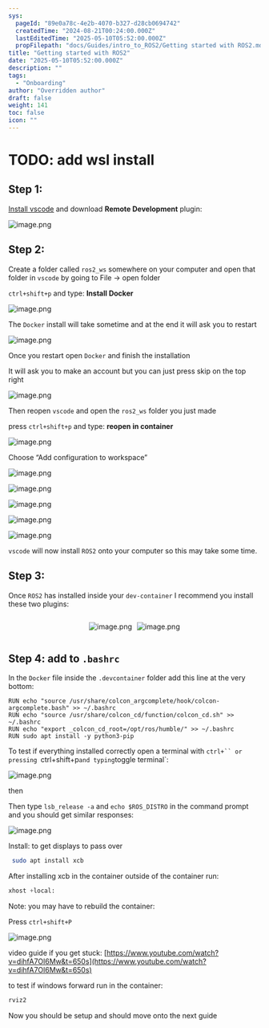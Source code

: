 ```yaml
---
sys:
  pageId: "89e0a78c-4e2b-4070-b327-d28cb0694742"
  createdTime: "2024-08-21T00:24:00.000Z"
  lastEditedTime: "2025-05-10T05:52:00.000Z"
  propFilepath: "docs/Guides/intro_to_ROS2/Getting started with ROS2.md"
title: "Getting started with ROS2"
date: "2025-05-10T05:52:00.000Z"
description: ""
tags:
  - "Onboarding"
author: "Overridden author"
draft: false
weight: 141
toc: false
icon: ""
---
```


# TODO: add wsl install

## Step 1:

[Install vscode](https://code.visualstudio.com/download) and download **Remote Development** plugin:

![image.png](https://prod-files-secure.s3.us-west-2.amazonaws.com/d518164a-d88e-44d1-a4ee-3adb3bd8bce0/efb52993-1881-4a40-b95e-6f020334f022/image.png?X-Amz-Algorithm=AWS4-HMAC-SHA256&X-Amz-Content-Sha256=UNSIGNED-PAYLOAD&X-Amz-Credential=ASIAZI2LB4665LQXQNV7%2F20250628%2Fus-west-2%2Fs3%2Faws4_request&X-Amz-Date=20250628T050906Z&X-Amz-Expires=3600&X-Amz-Security-Token=IQoJb3JpZ2luX2VjEIz%2F%2F%2F%2F%2F%2F%2F%2F%2F%2FwEaCXVzLXdlc3QtMiJGMEQCIG44ohH754S08G7LaSTewSyxv7haw5aLSEnoR4pt2pnXAiAg6RRYUQjInMKjL%2BWdM25xAvZcq0NKTy7uTmz9c36tGyqIBAiF%2F%2F%2F%2F%2F%2F%2F%2F%2F%2F8BEAAaDDYzNzQyMzE4MzgwNSIMe3YRHU%2FksmnwGDtZKtwD324aYIhn9kzTKhM2qnKLdIEXwLg2MD3BeWVa7Ch6km19yUfn0vIFZ84OvRYxnwAXcEPBodHYc4Lbnx%2B5ojcY5Kewh7mTyMGa8bmpukIFjsMOiCh99N1E2HB0kU%2BlVAFVJOyaECBVLSWQRu%2B1pZKgXDjmoN%2B5io1%2FfdlVS3SyOwSIaQFkfVdEQFZFcJ5xwQfpIkvsbnNk%2FgBESzMP0%2BmPR1mBNKXghYTvqgp2mATJvJrFMZJg%2BaWAaeK9ToPdvAJAZepXdGKcj4YTQ3SBiH0P1P5KD%2BCKmGBdBom8nM23W%2FtzS%2F6KHs%2FHri1m8xhJzacufQ8gC%2BZctVpLLn5kPf6VtA09yNgroeclJOJSicbLxSXFi%2FHMhJKN8YdUKzFXRhuKlnP269bB3zC4wxNjpqVl2mK%2B3TCaBw2TiWw50BqwxdWyvkimz2wHbMe7k%2BHKMARrmsjXjBvry4RgCuUPsw8wa1STQzTgrUr2v2iqksTeb93s6zS1ruDNaK2Ithxe28RANtyS6azVDbqG35CIugTSH3zzrazkZXkS%2BkLRPqs6ASyqZP%2BHcyvTA2rU5%2Bw%2FOXAux8bblnzTmsY10X%2B2Ar5zSR7ACVvMDJF24zKk6ZuLZnuCozroJ40jQZ0n5vYwutH9wgY6pgFBLoYY8aIRhVf6qAFB94JDroW%2BcR8Ptm7dMhAJSyqZSlnfjM%2B9V1zYTjcjC713EZmL8%2BvgNvtIdLlgQJeDABTqj5YojmZOoOyZP1s0RUg3I%2F%2FJRqTzgV9bJrBnQwymgRVIn4ly%2FsXm6yzNQCwSX4hmzLERbmyrOXHPWvz6W60okty61uxuIRfPTyRHeD%2B5SZI0sjhGG2C8e0JfqS19FLFgRi11VHOr&X-Amz-Signature=31f7110457d064995c6f20fbc6557b44c6426db2be92a2f54b6849ff2c7d1580&X-Amz-SignedHeaders=host&x-amz-checksum-mode=ENABLED&x-id=GetObject)

## Step 2:

Create a folder called `ros2_ws` somewhere on your computer and open that folder in `vscode` by going to File → open folder 

`ctrl+shift+p` and type: **Install Docker**

![image.png](https://prod-files-secure.s3.us-west-2.amazonaws.com/d518164a-d88e-44d1-a4ee-3adb3bd8bce0/2269dc0e-1cd5-47ff-bceb-c04ad9b2eab0/image.png?X-Amz-Algorithm=AWS4-HMAC-SHA256&X-Amz-Content-Sha256=UNSIGNED-PAYLOAD&X-Amz-Credential=ASIAZI2LB4665LQXQNV7%2F20250628%2Fus-west-2%2Fs3%2Faws4_request&X-Amz-Date=20250628T050906Z&X-Amz-Expires=3600&X-Amz-Security-Token=IQoJb3JpZ2luX2VjEIz%2F%2F%2F%2F%2F%2F%2F%2F%2F%2FwEaCXVzLXdlc3QtMiJGMEQCIG44ohH754S08G7LaSTewSyxv7haw5aLSEnoR4pt2pnXAiAg6RRYUQjInMKjL%2BWdM25xAvZcq0NKTy7uTmz9c36tGyqIBAiF%2F%2F%2F%2F%2F%2F%2F%2F%2F%2F8BEAAaDDYzNzQyMzE4MzgwNSIMe3YRHU%2FksmnwGDtZKtwD324aYIhn9kzTKhM2qnKLdIEXwLg2MD3BeWVa7Ch6km19yUfn0vIFZ84OvRYxnwAXcEPBodHYc4Lbnx%2B5ojcY5Kewh7mTyMGa8bmpukIFjsMOiCh99N1E2HB0kU%2BlVAFVJOyaECBVLSWQRu%2B1pZKgXDjmoN%2B5io1%2FfdlVS3SyOwSIaQFkfVdEQFZFcJ5xwQfpIkvsbnNk%2FgBESzMP0%2BmPR1mBNKXghYTvqgp2mATJvJrFMZJg%2BaWAaeK9ToPdvAJAZepXdGKcj4YTQ3SBiH0P1P5KD%2BCKmGBdBom8nM23W%2FtzS%2F6KHs%2FHri1m8xhJzacufQ8gC%2BZctVpLLn5kPf6VtA09yNgroeclJOJSicbLxSXFi%2FHMhJKN8YdUKzFXRhuKlnP269bB3zC4wxNjpqVl2mK%2B3TCaBw2TiWw50BqwxdWyvkimz2wHbMe7k%2BHKMARrmsjXjBvry4RgCuUPsw8wa1STQzTgrUr2v2iqksTeb93s6zS1ruDNaK2Ithxe28RANtyS6azVDbqG35CIugTSH3zzrazkZXkS%2BkLRPqs6ASyqZP%2BHcyvTA2rU5%2Bw%2FOXAux8bblnzTmsY10X%2B2Ar5zSR7ACVvMDJF24zKk6ZuLZnuCozroJ40jQZ0n5vYwutH9wgY6pgFBLoYY8aIRhVf6qAFB94JDroW%2BcR8Ptm7dMhAJSyqZSlnfjM%2B9V1zYTjcjC713EZmL8%2BvgNvtIdLlgQJeDABTqj5YojmZOoOyZP1s0RUg3I%2F%2FJRqTzgV9bJrBnQwymgRVIn4ly%2FsXm6yzNQCwSX4hmzLERbmyrOXHPWvz6W60okty61uxuIRfPTyRHeD%2B5SZI0sjhGG2C8e0JfqS19FLFgRi11VHOr&X-Amz-Signature=7e1877a903fceed16feb8b7f3d5984dd143d05755bccce67754f3de0e6f836f8&X-Amz-SignedHeaders=host&x-amz-checksum-mode=ENABLED&x-id=GetObject)

The `Docker` install will take sometime and at the end it will ask you to restart

![image.png](https://prod-files-secure.s3.us-west-2.amazonaws.com/d518164a-d88e-44d1-a4ee-3adb3bd8bce0/ed233f78-be33-4b1f-b89c-9c346c0e961e/image.png?X-Amz-Algorithm=AWS4-HMAC-SHA256&X-Amz-Content-Sha256=UNSIGNED-PAYLOAD&X-Amz-Credential=ASIAZI2LB4665LQXQNV7%2F20250628%2Fus-west-2%2Fs3%2Faws4_request&X-Amz-Date=20250628T050906Z&X-Amz-Expires=3600&X-Amz-Security-Token=IQoJb3JpZ2luX2VjEIz%2F%2F%2F%2F%2F%2F%2F%2F%2F%2FwEaCXVzLXdlc3QtMiJGMEQCIG44ohH754S08G7LaSTewSyxv7haw5aLSEnoR4pt2pnXAiAg6RRYUQjInMKjL%2BWdM25xAvZcq0NKTy7uTmz9c36tGyqIBAiF%2F%2F%2F%2F%2F%2F%2F%2F%2F%2F8BEAAaDDYzNzQyMzE4MzgwNSIMe3YRHU%2FksmnwGDtZKtwD324aYIhn9kzTKhM2qnKLdIEXwLg2MD3BeWVa7Ch6km19yUfn0vIFZ84OvRYxnwAXcEPBodHYc4Lbnx%2B5ojcY5Kewh7mTyMGa8bmpukIFjsMOiCh99N1E2HB0kU%2BlVAFVJOyaECBVLSWQRu%2B1pZKgXDjmoN%2B5io1%2FfdlVS3SyOwSIaQFkfVdEQFZFcJ5xwQfpIkvsbnNk%2FgBESzMP0%2BmPR1mBNKXghYTvqgp2mATJvJrFMZJg%2BaWAaeK9ToPdvAJAZepXdGKcj4YTQ3SBiH0P1P5KD%2BCKmGBdBom8nM23W%2FtzS%2F6KHs%2FHri1m8xhJzacufQ8gC%2BZctVpLLn5kPf6VtA09yNgroeclJOJSicbLxSXFi%2FHMhJKN8YdUKzFXRhuKlnP269bB3zC4wxNjpqVl2mK%2B3TCaBw2TiWw50BqwxdWyvkimz2wHbMe7k%2BHKMARrmsjXjBvry4RgCuUPsw8wa1STQzTgrUr2v2iqksTeb93s6zS1ruDNaK2Ithxe28RANtyS6azVDbqG35CIugTSH3zzrazkZXkS%2BkLRPqs6ASyqZP%2BHcyvTA2rU5%2Bw%2FOXAux8bblnzTmsY10X%2B2Ar5zSR7ACVvMDJF24zKk6ZuLZnuCozroJ40jQZ0n5vYwutH9wgY6pgFBLoYY8aIRhVf6qAFB94JDroW%2BcR8Ptm7dMhAJSyqZSlnfjM%2B9V1zYTjcjC713EZmL8%2BvgNvtIdLlgQJeDABTqj5YojmZOoOyZP1s0RUg3I%2F%2FJRqTzgV9bJrBnQwymgRVIn4ly%2FsXm6yzNQCwSX4hmzLERbmyrOXHPWvz6W60okty61uxuIRfPTyRHeD%2B5SZI0sjhGG2C8e0JfqS19FLFgRi11VHOr&X-Amz-Signature=fc203273eb18fd6a546dfbf98c6f104751253280944566094bac51ae3541f7c5&X-Amz-SignedHeaders=host&x-amz-checksum-mode=ENABLED&x-id=GetObject)

Once you restart open `Docker` and finish the installation

It will ask you to make an account but you can just press skip on the top right

![image.png](https://prod-files-secure.s3.us-west-2.amazonaws.com/d518164a-d88e-44d1-a4ee-3adb3bd8bce0/21010ad9-1659-4fd9-9f59-9932a09b2a3d/image.png?X-Amz-Algorithm=AWS4-HMAC-SHA256&X-Amz-Content-Sha256=UNSIGNED-PAYLOAD&X-Amz-Credential=ASIAZI2LB4665LQXQNV7%2F20250628%2Fus-west-2%2Fs3%2Faws4_request&X-Amz-Date=20250628T050906Z&X-Amz-Expires=3600&X-Amz-Security-Token=IQoJb3JpZ2luX2VjEIz%2F%2F%2F%2F%2F%2F%2F%2F%2F%2FwEaCXVzLXdlc3QtMiJGMEQCIG44ohH754S08G7LaSTewSyxv7haw5aLSEnoR4pt2pnXAiAg6RRYUQjInMKjL%2BWdM25xAvZcq0NKTy7uTmz9c36tGyqIBAiF%2F%2F%2F%2F%2F%2F%2F%2F%2F%2F8BEAAaDDYzNzQyMzE4MzgwNSIMe3YRHU%2FksmnwGDtZKtwD324aYIhn9kzTKhM2qnKLdIEXwLg2MD3BeWVa7Ch6km19yUfn0vIFZ84OvRYxnwAXcEPBodHYc4Lbnx%2B5ojcY5Kewh7mTyMGa8bmpukIFjsMOiCh99N1E2HB0kU%2BlVAFVJOyaECBVLSWQRu%2B1pZKgXDjmoN%2B5io1%2FfdlVS3SyOwSIaQFkfVdEQFZFcJ5xwQfpIkvsbnNk%2FgBESzMP0%2BmPR1mBNKXghYTvqgp2mATJvJrFMZJg%2BaWAaeK9ToPdvAJAZepXdGKcj4YTQ3SBiH0P1P5KD%2BCKmGBdBom8nM23W%2FtzS%2F6KHs%2FHri1m8xhJzacufQ8gC%2BZctVpLLn5kPf6VtA09yNgroeclJOJSicbLxSXFi%2FHMhJKN8YdUKzFXRhuKlnP269bB3zC4wxNjpqVl2mK%2B3TCaBw2TiWw50BqwxdWyvkimz2wHbMe7k%2BHKMARrmsjXjBvry4RgCuUPsw8wa1STQzTgrUr2v2iqksTeb93s6zS1ruDNaK2Ithxe28RANtyS6azVDbqG35CIugTSH3zzrazkZXkS%2BkLRPqs6ASyqZP%2BHcyvTA2rU5%2Bw%2FOXAux8bblnzTmsY10X%2B2Ar5zSR7ACVvMDJF24zKk6ZuLZnuCozroJ40jQZ0n5vYwutH9wgY6pgFBLoYY8aIRhVf6qAFB94JDroW%2BcR8Ptm7dMhAJSyqZSlnfjM%2B9V1zYTjcjC713EZmL8%2BvgNvtIdLlgQJeDABTqj5YojmZOoOyZP1s0RUg3I%2F%2FJRqTzgV9bJrBnQwymgRVIn4ly%2FsXm6yzNQCwSX4hmzLERbmyrOXHPWvz6W60okty61uxuIRfPTyRHeD%2B5SZI0sjhGG2C8e0JfqS19FLFgRi11VHOr&X-Amz-Signature=e5b84f65dcc35db15f139cc6433fc2116c9af50c2bfd2f576f31f1b9aee0929b&X-Amz-SignedHeaders=host&x-amz-checksum-mode=ENABLED&x-id=GetObject)

Then reopen `vscode` and open the `ros2_ws` folder you just made

press `ctrl+shift+p` and type: **reopen in container**

![image.png](https://prod-files-secure.s3.us-west-2.amazonaws.com/d518164a-d88e-44d1-a4ee-3adb3bd8bce0/4e93b8c2-41ad-488c-8095-c74205196118/image.png?X-Amz-Algorithm=AWS4-HMAC-SHA256&X-Amz-Content-Sha256=UNSIGNED-PAYLOAD&X-Amz-Credential=ASIAZI2LB4665LQXQNV7%2F20250628%2Fus-west-2%2Fs3%2Faws4_request&X-Amz-Date=20250628T050906Z&X-Amz-Expires=3600&X-Amz-Security-Token=IQoJb3JpZ2luX2VjEIz%2F%2F%2F%2F%2F%2F%2F%2F%2F%2FwEaCXVzLXdlc3QtMiJGMEQCIG44ohH754S08G7LaSTewSyxv7haw5aLSEnoR4pt2pnXAiAg6RRYUQjInMKjL%2BWdM25xAvZcq0NKTy7uTmz9c36tGyqIBAiF%2F%2F%2F%2F%2F%2F%2F%2F%2F%2F8BEAAaDDYzNzQyMzE4MzgwNSIMe3YRHU%2FksmnwGDtZKtwD324aYIhn9kzTKhM2qnKLdIEXwLg2MD3BeWVa7Ch6km19yUfn0vIFZ84OvRYxnwAXcEPBodHYc4Lbnx%2B5ojcY5Kewh7mTyMGa8bmpukIFjsMOiCh99N1E2HB0kU%2BlVAFVJOyaECBVLSWQRu%2B1pZKgXDjmoN%2B5io1%2FfdlVS3SyOwSIaQFkfVdEQFZFcJ5xwQfpIkvsbnNk%2FgBESzMP0%2BmPR1mBNKXghYTvqgp2mATJvJrFMZJg%2BaWAaeK9ToPdvAJAZepXdGKcj4YTQ3SBiH0P1P5KD%2BCKmGBdBom8nM23W%2FtzS%2F6KHs%2FHri1m8xhJzacufQ8gC%2BZctVpLLn5kPf6VtA09yNgroeclJOJSicbLxSXFi%2FHMhJKN8YdUKzFXRhuKlnP269bB3zC4wxNjpqVl2mK%2B3TCaBw2TiWw50BqwxdWyvkimz2wHbMe7k%2BHKMARrmsjXjBvry4RgCuUPsw8wa1STQzTgrUr2v2iqksTeb93s6zS1ruDNaK2Ithxe28RANtyS6azVDbqG35CIugTSH3zzrazkZXkS%2BkLRPqs6ASyqZP%2BHcyvTA2rU5%2Bw%2FOXAux8bblnzTmsY10X%2B2Ar5zSR7ACVvMDJF24zKk6ZuLZnuCozroJ40jQZ0n5vYwutH9wgY6pgFBLoYY8aIRhVf6qAFB94JDroW%2BcR8Ptm7dMhAJSyqZSlnfjM%2B9V1zYTjcjC713EZmL8%2BvgNvtIdLlgQJeDABTqj5YojmZOoOyZP1s0RUg3I%2F%2FJRqTzgV9bJrBnQwymgRVIn4ly%2FsXm6yzNQCwSX4hmzLERbmyrOXHPWvz6W60okty61uxuIRfPTyRHeD%2B5SZI0sjhGG2C8e0JfqS19FLFgRi11VHOr&X-Amz-Signature=a60fbc7dd0aaac8bffda99164fb94ecc7293df50c81854b8bb649c577595b588&X-Amz-SignedHeaders=host&x-amz-checksum-mode=ENABLED&x-id=GetObject)

Choose “Add configuration to workspace”

![image.png](https://prod-files-secure.s3.us-west-2.amazonaws.com/d518164a-d88e-44d1-a4ee-3adb3bd8bce0/9560b282-5060-4989-ba37-97e7b2c22476/image.png?X-Amz-Algorithm=AWS4-HMAC-SHA256&X-Amz-Content-Sha256=UNSIGNED-PAYLOAD&X-Amz-Credential=ASIAZI2LB4665LQXQNV7%2F20250628%2Fus-west-2%2Fs3%2Faws4_request&X-Amz-Date=20250628T050906Z&X-Amz-Expires=3600&X-Amz-Security-Token=IQoJb3JpZ2luX2VjEIz%2F%2F%2F%2F%2F%2F%2F%2F%2F%2FwEaCXVzLXdlc3QtMiJGMEQCIG44ohH754S08G7LaSTewSyxv7haw5aLSEnoR4pt2pnXAiAg6RRYUQjInMKjL%2BWdM25xAvZcq0NKTy7uTmz9c36tGyqIBAiF%2F%2F%2F%2F%2F%2F%2F%2F%2F%2F8BEAAaDDYzNzQyMzE4MzgwNSIMe3YRHU%2FksmnwGDtZKtwD324aYIhn9kzTKhM2qnKLdIEXwLg2MD3BeWVa7Ch6km19yUfn0vIFZ84OvRYxnwAXcEPBodHYc4Lbnx%2B5ojcY5Kewh7mTyMGa8bmpukIFjsMOiCh99N1E2HB0kU%2BlVAFVJOyaECBVLSWQRu%2B1pZKgXDjmoN%2B5io1%2FfdlVS3SyOwSIaQFkfVdEQFZFcJ5xwQfpIkvsbnNk%2FgBESzMP0%2BmPR1mBNKXghYTvqgp2mATJvJrFMZJg%2BaWAaeK9ToPdvAJAZepXdGKcj4YTQ3SBiH0P1P5KD%2BCKmGBdBom8nM23W%2FtzS%2F6KHs%2FHri1m8xhJzacufQ8gC%2BZctVpLLn5kPf6VtA09yNgroeclJOJSicbLxSXFi%2FHMhJKN8YdUKzFXRhuKlnP269bB3zC4wxNjpqVl2mK%2B3TCaBw2TiWw50BqwxdWyvkimz2wHbMe7k%2BHKMARrmsjXjBvry4RgCuUPsw8wa1STQzTgrUr2v2iqksTeb93s6zS1ruDNaK2Ithxe28RANtyS6azVDbqG35CIugTSH3zzrazkZXkS%2BkLRPqs6ASyqZP%2BHcyvTA2rU5%2Bw%2FOXAux8bblnzTmsY10X%2B2Ar5zSR7ACVvMDJF24zKk6ZuLZnuCozroJ40jQZ0n5vYwutH9wgY6pgFBLoYY8aIRhVf6qAFB94JDroW%2BcR8Ptm7dMhAJSyqZSlnfjM%2B9V1zYTjcjC713EZmL8%2BvgNvtIdLlgQJeDABTqj5YojmZOoOyZP1s0RUg3I%2F%2FJRqTzgV9bJrBnQwymgRVIn4ly%2FsXm6yzNQCwSX4hmzLERbmyrOXHPWvz6W60okty61uxuIRfPTyRHeD%2B5SZI0sjhGG2C8e0JfqS19FLFgRi11VHOr&X-Amz-Signature=c7f33e3a5c15b5de0f71fe670372a094dfb667a019d683e58ecd9da9c99e5597&X-Amz-SignedHeaders=host&x-amz-checksum-mode=ENABLED&x-id=GetObject)

![image.png](https://prod-files-secure.s3.us-west-2.amazonaws.com/d518164a-d88e-44d1-a4ee-3adb3bd8bce0/2ee63f81-886b-48e8-a553-dc6e5eac99e4/image.png?X-Amz-Algorithm=AWS4-HMAC-SHA256&X-Amz-Content-Sha256=UNSIGNED-PAYLOAD&X-Amz-Credential=ASIAZI2LB4665LQXQNV7%2F20250628%2Fus-west-2%2Fs3%2Faws4_request&X-Amz-Date=20250628T050906Z&X-Amz-Expires=3600&X-Amz-Security-Token=IQoJb3JpZ2luX2VjEIz%2F%2F%2F%2F%2F%2F%2F%2F%2F%2FwEaCXVzLXdlc3QtMiJGMEQCIG44ohH754S08G7LaSTewSyxv7haw5aLSEnoR4pt2pnXAiAg6RRYUQjInMKjL%2BWdM25xAvZcq0NKTy7uTmz9c36tGyqIBAiF%2F%2F%2F%2F%2F%2F%2F%2F%2F%2F8BEAAaDDYzNzQyMzE4MzgwNSIMe3YRHU%2FksmnwGDtZKtwD324aYIhn9kzTKhM2qnKLdIEXwLg2MD3BeWVa7Ch6km19yUfn0vIFZ84OvRYxnwAXcEPBodHYc4Lbnx%2B5ojcY5Kewh7mTyMGa8bmpukIFjsMOiCh99N1E2HB0kU%2BlVAFVJOyaECBVLSWQRu%2B1pZKgXDjmoN%2B5io1%2FfdlVS3SyOwSIaQFkfVdEQFZFcJ5xwQfpIkvsbnNk%2FgBESzMP0%2BmPR1mBNKXghYTvqgp2mATJvJrFMZJg%2BaWAaeK9ToPdvAJAZepXdGKcj4YTQ3SBiH0P1P5KD%2BCKmGBdBom8nM23W%2FtzS%2F6KHs%2FHri1m8xhJzacufQ8gC%2BZctVpLLn5kPf6VtA09yNgroeclJOJSicbLxSXFi%2FHMhJKN8YdUKzFXRhuKlnP269bB3zC4wxNjpqVl2mK%2B3TCaBw2TiWw50BqwxdWyvkimz2wHbMe7k%2BHKMARrmsjXjBvry4RgCuUPsw8wa1STQzTgrUr2v2iqksTeb93s6zS1ruDNaK2Ithxe28RANtyS6azVDbqG35CIugTSH3zzrazkZXkS%2BkLRPqs6ASyqZP%2BHcyvTA2rU5%2Bw%2FOXAux8bblnzTmsY10X%2B2Ar5zSR7ACVvMDJF24zKk6ZuLZnuCozroJ40jQZ0n5vYwutH9wgY6pgFBLoYY8aIRhVf6qAFB94JDroW%2BcR8Ptm7dMhAJSyqZSlnfjM%2B9V1zYTjcjC713EZmL8%2BvgNvtIdLlgQJeDABTqj5YojmZOoOyZP1s0RUg3I%2F%2FJRqTzgV9bJrBnQwymgRVIn4ly%2FsXm6yzNQCwSX4hmzLERbmyrOXHPWvz6W60okty61uxuIRfPTyRHeD%2B5SZI0sjhGG2C8e0JfqS19FLFgRi11VHOr&X-Amz-Signature=e65c40edd803717c07f137cf45183a97e399317d24f25db3c32598a6aa260b06&X-Amz-SignedHeaders=host&x-amz-checksum-mode=ENABLED&x-id=GetObject)

![image.png](https://prod-files-secure.s3.us-west-2.amazonaws.com/d518164a-d88e-44d1-a4ee-3adb3bd8bce0/ae1580b2-b048-407e-aed9-b584224a7a04/image.png?X-Amz-Algorithm=AWS4-HMAC-SHA256&X-Amz-Content-Sha256=UNSIGNED-PAYLOAD&X-Amz-Credential=ASIAZI2LB4665LQXQNV7%2F20250628%2Fus-west-2%2Fs3%2Faws4_request&X-Amz-Date=20250628T050906Z&X-Amz-Expires=3600&X-Amz-Security-Token=IQoJb3JpZ2luX2VjEIz%2F%2F%2F%2F%2F%2F%2F%2F%2F%2FwEaCXVzLXdlc3QtMiJGMEQCIG44ohH754S08G7LaSTewSyxv7haw5aLSEnoR4pt2pnXAiAg6RRYUQjInMKjL%2BWdM25xAvZcq0NKTy7uTmz9c36tGyqIBAiF%2F%2F%2F%2F%2F%2F%2F%2F%2F%2F8BEAAaDDYzNzQyMzE4MzgwNSIMe3YRHU%2FksmnwGDtZKtwD324aYIhn9kzTKhM2qnKLdIEXwLg2MD3BeWVa7Ch6km19yUfn0vIFZ84OvRYxnwAXcEPBodHYc4Lbnx%2B5ojcY5Kewh7mTyMGa8bmpukIFjsMOiCh99N1E2HB0kU%2BlVAFVJOyaECBVLSWQRu%2B1pZKgXDjmoN%2B5io1%2FfdlVS3SyOwSIaQFkfVdEQFZFcJ5xwQfpIkvsbnNk%2FgBESzMP0%2BmPR1mBNKXghYTvqgp2mATJvJrFMZJg%2BaWAaeK9ToPdvAJAZepXdGKcj4YTQ3SBiH0P1P5KD%2BCKmGBdBom8nM23W%2FtzS%2F6KHs%2FHri1m8xhJzacufQ8gC%2BZctVpLLn5kPf6VtA09yNgroeclJOJSicbLxSXFi%2FHMhJKN8YdUKzFXRhuKlnP269bB3zC4wxNjpqVl2mK%2B3TCaBw2TiWw50BqwxdWyvkimz2wHbMe7k%2BHKMARrmsjXjBvry4RgCuUPsw8wa1STQzTgrUr2v2iqksTeb93s6zS1ruDNaK2Ithxe28RANtyS6azVDbqG35CIugTSH3zzrazkZXkS%2BkLRPqs6ASyqZP%2BHcyvTA2rU5%2Bw%2FOXAux8bblnzTmsY10X%2B2Ar5zSR7ACVvMDJF24zKk6ZuLZnuCozroJ40jQZ0n5vYwutH9wgY6pgFBLoYY8aIRhVf6qAFB94JDroW%2BcR8Ptm7dMhAJSyqZSlnfjM%2B9V1zYTjcjC713EZmL8%2BvgNvtIdLlgQJeDABTqj5YojmZOoOyZP1s0RUg3I%2F%2FJRqTzgV9bJrBnQwymgRVIn4ly%2FsXm6yzNQCwSX4hmzLERbmyrOXHPWvz6W60okty61uxuIRfPTyRHeD%2B5SZI0sjhGG2C8e0JfqS19FLFgRi11VHOr&X-Amz-Signature=b55e38bbc6dfef058912cd95e2a51d8ec8156bcc69d4cd5f56b530a8f2d54204&X-Amz-SignedHeaders=host&x-amz-checksum-mode=ENABLED&x-id=GetObject)

![image.png](https://prod-files-secure.s3.us-west-2.amazonaws.com/d518164a-d88e-44d1-a4ee-3adb3bd8bce0/53255b28-f75e-430f-b9e3-c0ac8577e42b/image.png?X-Amz-Algorithm=AWS4-HMAC-SHA256&X-Amz-Content-Sha256=UNSIGNED-PAYLOAD&X-Amz-Credential=ASIAZI2LB4665LQXQNV7%2F20250628%2Fus-west-2%2Fs3%2Faws4_request&X-Amz-Date=20250628T050906Z&X-Amz-Expires=3600&X-Amz-Security-Token=IQoJb3JpZ2luX2VjEIz%2F%2F%2F%2F%2F%2F%2F%2F%2F%2FwEaCXVzLXdlc3QtMiJGMEQCIG44ohH754S08G7LaSTewSyxv7haw5aLSEnoR4pt2pnXAiAg6RRYUQjInMKjL%2BWdM25xAvZcq0NKTy7uTmz9c36tGyqIBAiF%2F%2F%2F%2F%2F%2F%2F%2F%2F%2F8BEAAaDDYzNzQyMzE4MzgwNSIMe3YRHU%2FksmnwGDtZKtwD324aYIhn9kzTKhM2qnKLdIEXwLg2MD3BeWVa7Ch6km19yUfn0vIFZ84OvRYxnwAXcEPBodHYc4Lbnx%2B5ojcY5Kewh7mTyMGa8bmpukIFjsMOiCh99N1E2HB0kU%2BlVAFVJOyaECBVLSWQRu%2B1pZKgXDjmoN%2B5io1%2FfdlVS3SyOwSIaQFkfVdEQFZFcJ5xwQfpIkvsbnNk%2FgBESzMP0%2BmPR1mBNKXghYTvqgp2mATJvJrFMZJg%2BaWAaeK9ToPdvAJAZepXdGKcj4YTQ3SBiH0P1P5KD%2BCKmGBdBom8nM23W%2FtzS%2F6KHs%2FHri1m8xhJzacufQ8gC%2BZctVpLLn5kPf6VtA09yNgroeclJOJSicbLxSXFi%2FHMhJKN8YdUKzFXRhuKlnP269bB3zC4wxNjpqVl2mK%2B3TCaBw2TiWw50BqwxdWyvkimz2wHbMe7k%2BHKMARrmsjXjBvry4RgCuUPsw8wa1STQzTgrUr2v2iqksTeb93s6zS1ruDNaK2Ithxe28RANtyS6azVDbqG35CIugTSH3zzrazkZXkS%2BkLRPqs6ASyqZP%2BHcyvTA2rU5%2Bw%2FOXAux8bblnzTmsY10X%2B2Ar5zSR7ACVvMDJF24zKk6ZuLZnuCozroJ40jQZ0n5vYwutH9wgY6pgFBLoYY8aIRhVf6qAFB94JDroW%2BcR8Ptm7dMhAJSyqZSlnfjM%2B9V1zYTjcjC713EZmL8%2BvgNvtIdLlgQJeDABTqj5YojmZOoOyZP1s0RUg3I%2F%2FJRqTzgV9bJrBnQwymgRVIn4ly%2FsXm6yzNQCwSX4hmzLERbmyrOXHPWvz6W60okty61uxuIRfPTyRHeD%2B5SZI0sjhGG2C8e0JfqS19FLFgRi11VHOr&X-Amz-Signature=86659ee9d92ac562e7a4c3f10034db889d88e3f74c1722dd83b8b7035c220bab&X-Amz-SignedHeaders=host&x-amz-checksum-mode=ENABLED&x-id=GetObject)

![image.png](https://prod-files-secure.s3.us-west-2.amazonaws.com/d518164a-d88e-44d1-a4ee-3adb3bd8bce0/7c562767-5af9-4ffb-97d1-327bcdf4ee00/image.png?X-Amz-Algorithm=AWS4-HMAC-SHA256&X-Amz-Content-Sha256=UNSIGNED-PAYLOAD&X-Amz-Credential=ASIAZI2LB4665LQXQNV7%2F20250628%2Fus-west-2%2Fs3%2Faws4_request&X-Amz-Date=20250628T050906Z&X-Amz-Expires=3600&X-Amz-Security-Token=IQoJb3JpZ2luX2VjEIz%2F%2F%2F%2F%2F%2F%2F%2F%2F%2FwEaCXVzLXdlc3QtMiJGMEQCIG44ohH754S08G7LaSTewSyxv7haw5aLSEnoR4pt2pnXAiAg6RRYUQjInMKjL%2BWdM25xAvZcq0NKTy7uTmz9c36tGyqIBAiF%2F%2F%2F%2F%2F%2F%2F%2F%2F%2F8BEAAaDDYzNzQyMzE4MzgwNSIMe3YRHU%2FksmnwGDtZKtwD324aYIhn9kzTKhM2qnKLdIEXwLg2MD3BeWVa7Ch6km19yUfn0vIFZ84OvRYxnwAXcEPBodHYc4Lbnx%2B5ojcY5Kewh7mTyMGa8bmpukIFjsMOiCh99N1E2HB0kU%2BlVAFVJOyaECBVLSWQRu%2B1pZKgXDjmoN%2B5io1%2FfdlVS3SyOwSIaQFkfVdEQFZFcJ5xwQfpIkvsbnNk%2FgBESzMP0%2BmPR1mBNKXghYTvqgp2mATJvJrFMZJg%2BaWAaeK9ToPdvAJAZepXdGKcj4YTQ3SBiH0P1P5KD%2BCKmGBdBom8nM23W%2FtzS%2F6KHs%2FHri1m8xhJzacufQ8gC%2BZctVpLLn5kPf6VtA09yNgroeclJOJSicbLxSXFi%2FHMhJKN8YdUKzFXRhuKlnP269bB3zC4wxNjpqVl2mK%2B3TCaBw2TiWw50BqwxdWyvkimz2wHbMe7k%2BHKMARrmsjXjBvry4RgCuUPsw8wa1STQzTgrUr2v2iqksTeb93s6zS1ruDNaK2Ithxe28RANtyS6azVDbqG35CIugTSH3zzrazkZXkS%2BkLRPqs6ASyqZP%2BHcyvTA2rU5%2Bw%2FOXAux8bblnzTmsY10X%2B2Ar5zSR7ACVvMDJF24zKk6ZuLZnuCozroJ40jQZ0n5vYwutH9wgY6pgFBLoYY8aIRhVf6qAFB94JDroW%2BcR8Ptm7dMhAJSyqZSlnfjM%2B9V1zYTjcjC713EZmL8%2BvgNvtIdLlgQJeDABTqj5YojmZOoOyZP1s0RUg3I%2F%2FJRqTzgV9bJrBnQwymgRVIn4ly%2FsXm6yzNQCwSX4hmzLERbmyrOXHPWvz6W60okty61uxuIRfPTyRHeD%2B5SZI0sjhGG2C8e0JfqS19FLFgRi11VHOr&X-Amz-Signature=b1b5deb93cf61d3e4861f5e641902b5bb2d0d120c367ceb99f06c781f36a379f&X-Amz-SignedHeaders=host&x-amz-checksum-mode=ENABLED&x-id=GetObject)

`vscode` will now install `ROS2` onto your computer so this may take some time.

## Step 3:

Once `ROS2` has installed inside your `dev-container` I recommend you install these two plugins:

<div style="display: flex;flex-direction: row; column-gap:10px; max-width: 630px;justify-content: center;">
<div>

![image.png](https://prod-files-secure.s3.us-west-2.amazonaws.com/d518164a-d88e-44d1-a4ee-3adb3bd8bce0/3fc3d550-5a54-4ba1-ba6b-faa01cdb7369/image.png?X-Amz-Algorithm=AWS4-HMAC-SHA256&X-Amz-Content-Sha256=UNSIGNED-PAYLOAD&X-Amz-Credential=ASIAZI2LB4665QRW5AJ4%2F20250628%2Fus-west-2%2Fs3%2Faws4_request&X-Amz-Date=20250628T050908Z&X-Amz-Expires=3600&X-Amz-Security-Token=IQoJb3JpZ2luX2VjEIz%2F%2F%2F%2F%2F%2F%2F%2F%2F%2FwEaCXVzLXdlc3QtMiJHMEUCIBGJykzyA53%2FS9P%2BDaXqtlFGMdVzGMZAwPv711BY0LbtAiEA0MZbHa9RdlYYRQvySovi3XaRDYB%2Fsz1CLTZnQamukZ4qiAQIhf%2F%2F%2F%2F%2F%2F%2F%2F%2F%2FARAAGgw2Mzc0MjMxODM4MDUiDEG415XU8vY3uGlnwCrcA61Rx2qm%2Fjlh8Oiw%2F3pjxsOijzjZ0PZAQjD8PP1iLn2MuC0Vkbs5x9BzQcZhPFo05TRvCJvM%2FWHLba1w9d66A17hcU8y6Z%2F%2BljoSFWDlivBsQjStg7JLbWBZYpUcLguYx%2BcG4XbmeS2XzJTq1olLdjyF8cVa1WBqelcEjSxX%2BKaSlJVuk3WCDFQlrB0Axnl9pR8S9LLim2oZNoDVFZeASbeu16H0fqg%2FlY6uICrqWXgkCVhaEk7syylheI0utP3ovSp5NI%2Br5a%2B3z6Jz5grcdxGjHK7bcXtBnRgFf1G6pmJtGXO0HhKBR3PSxbS%2BuTImnNlbng4XvNFszH%2F4Cb4ERiHuiCAxfCsXG8Bwm%2FeQmQC2SCxtiqkWGVWbi7Z%2B5E4Jmig%2BsoSlP%2Bw%2B1Vb1tJROmiCmZoPDWAqARvwYs2eWz0qPFJ9krM8n%2BvsgD9kFAOZEyC1rlciKBM11yPsgTbd%2FaRXXq%2F9vMtxWlhNXnXtM6lde0szUuZ67BbEczdUlcM47XdQw8%2BD9DnI8pmSVVoHxloYmiLqL%2B%2FXUpTYd4OHglQLf07B4vNcAWPB1Mf7%2F5ACoEIkIxS5nN0wjjJ5WjVP7GG9G7tFf%2BVcOYNQKM%2F14WKbiC4usRWrNwoc%2FAnLWMMPS%2FcIGOqUB4Kgs1K6FpHfCCmEutx7LhdWHJLveTZFMmRSPqvHDXxcaM8zVqLP9xVZAxTczL5y5Z9Jon98NNZkKtiGqcebvMuTOCkVFf1k4ySgKDS%2BTPJkQCu9tgL%2FCpkNKTCJsUQgLOvfq0Ppl%2B2q4sVlclgkJ1Qj3v0ovEvdE%2Fs4Y9Kza3MLMHiQKYC3iyyEERSqtsyNNeQubS8wiwWpxb5EOy%2F1d%2BCqIB0yR&X-Amz-Signature=bc7ed43d8c24a08afd9c3c6c3d60f18be0537ee184015ad422ea552a573c09d8&X-Amz-SignedHeaders=host&x-amz-checksum-mode=ENABLED&x-id=GetObject)

</div>
<div>

![image.png](https://prod-files-secure.s3.us-west-2.amazonaws.com/d518164a-d88e-44d1-a4ee-3adb3bd8bce0/d994cc66-13c2-4093-a5a3-f84cf4601a82/image.png?X-Amz-Algorithm=AWS4-HMAC-SHA256&X-Amz-Content-Sha256=UNSIGNED-PAYLOAD&X-Amz-Credential=ASIAZI2LB4662XIV6PSD%2F20250628%2Fus-west-2%2Fs3%2Faws4_request&X-Amz-Date=20250628T050908Z&X-Amz-Expires=3600&X-Amz-Security-Token=IQoJb3JpZ2luX2VjEIz%2F%2F%2F%2F%2F%2F%2F%2F%2F%2FwEaCXVzLXdlc3QtMiJIMEYCIQCqZ1THCmYy96cC82LRdGJZD65%2FiS0mjYAfXCeYeZNW%2BAIhAPXyxk%2BV2BoipwJGZu1TbXIl5Jd4nG9mIIaJZ5R58LK3KogECIX%2F%2F%2F%2F%2F%2F%2F%2F%2F%2FwEQABoMNjM3NDIzMTgzODA1Igz4xymKNgkdKX6YTGEq3AN%2F8BzcWF63j%2Fx4X089M4PRD0Nwn3xZ3en%2BP2cmPg%2BAhMR9Mj8lM8lM%2Fsa4oFbKVA8hYU3hyvurxvd4f%2BsC7UnDCrF0AMCqxuOpeAGNcCK6Ohhkg%2BaoAX91MKkszn%2B6EiRvw9jWOw9RlcERe%2F0O8GAYub3oJhiaF3uBmYJagaD0%2B5vWLJCM%2Fy2K2QIejxeAwem5sAFP7Hi1L%2FLX0lO3yQPq2AATB17eeYVVdDrp4uhuLIULaAwKtxZxbmKE4K%2FYCJlKJ4PsSMEP8tjIxFO2GlQ0qLq4zo1bH8i1c%2BqJ1az3v9opzrj2ksr5Fn1c3wr8D7d7yFLHND7ncwzCV8%2BHTnyFpQBBsHhlDdC3mU4YBoJ6SgP4IttzhBDwbYIpD45haISiX8xTzpM5TU7eBTUVoWMa83ygff7Z%2F%2BLO8SqDQi2khzSm8zqQEbO2uGw5nb%2BFe6VZn3txIwQIbEyR%2BaIou9pAdr7YvN86GWlMpx0WeVb78OeFICDveI1UC6ueupTddR1W%2FzdrdWhdMLH6fcxduDUgIMvwv4GbqAlLvCTntqTFNPuX%2BCW3nbCpPLaHnVshvI3r5fPsgAFCjcOpIcWnqkiTTMPB15QjV4C4mqyXhwoWC1PUSoYtAniy4Sbk0TDD0v3CBjqkAdqPhlT9%2Bde5qMPxBzIzLPAlvva6%2F5L%2BxJtw5JwsNGg8LrDv5e51FDuiuMvmqUqFuIU%2BNwsvAB217OCYeyzaxoyiwu3X76wQRZxWK6v26Qtv4u02NUF6PF7vd7eRYe9oqTjamZRL0pbP5ljZWUFoMho6ZpoJZbj2xvEyVQTFD%2BOaajxiNl36MGavzasP%2BtZBqLRTreVs9L19QpidtPXy4DlSEomH&X-Amz-Signature=7d346d3d3204225be81ed92af94089a9ae1cd912ea4cf7ce511e05b9257e8e81&X-Amz-SignedHeaders=host&x-amz-checksum-mode=ENABLED&x-id=GetObject)

</div>
</div>

## Step 4: add to `.bashrc`

In the `Docker` file inside the `.devcontainer` folder add this line at the very bottom: 

```docker
RUN echo "source /usr/share/colcon_argcomplete/hook/colcon-argcomplete.bash" >> ~/.bashrc
RUN echo "source /usr/share/colcon_cd/function/colcon_cd.sh" >> ~/.bashrc
RUN echo "export _colcon_cd_root=/opt/ros/humble/" >> ~/.bashrc
RUN sudo apt install -y python3-pip 
```

To test if everything installed correctly open a terminal with `ctrl+`` or pressing `ctrl+shift+p` and typing `toggle terminal`:

![image.png](https://prod-files-secure.s3.us-west-2.amazonaws.com/d518164a-d88e-44d1-a4ee-3adb3bd8bce0/6a4943d8-b04e-4c02-9a58-775f3384d1a5/image.png?X-Amz-Algorithm=AWS4-HMAC-SHA256&X-Amz-Content-Sha256=UNSIGNED-PAYLOAD&X-Amz-Credential=ASIAZI2LB4665LQXQNV7%2F20250628%2Fus-west-2%2Fs3%2Faws4_request&X-Amz-Date=20250628T050906Z&X-Amz-Expires=3600&X-Amz-Security-Token=IQoJb3JpZ2luX2VjEIz%2F%2F%2F%2F%2F%2F%2F%2F%2F%2FwEaCXVzLXdlc3QtMiJGMEQCIG44ohH754S08G7LaSTewSyxv7haw5aLSEnoR4pt2pnXAiAg6RRYUQjInMKjL%2BWdM25xAvZcq0NKTy7uTmz9c36tGyqIBAiF%2F%2F%2F%2F%2F%2F%2F%2F%2F%2F8BEAAaDDYzNzQyMzE4MzgwNSIMe3YRHU%2FksmnwGDtZKtwD324aYIhn9kzTKhM2qnKLdIEXwLg2MD3BeWVa7Ch6km19yUfn0vIFZ84OvRYxnwAXcEPBodHYc4Lbnx%2B5ojcY5Kewh7mTyMGa8bmpukIFjsMOiCh99N1E2HB0kU%2BlVAFVJOyaECBVLSWQRu%2B1pZKgXDjmoN%2B5io1%2FfdlVS3SyOwSIaQFkfVdEQFZFcJ5xwQfpIkvsbnNk%2FgBESzMP0%2BmPR1mBNKXghYTvqgp2mATJvJrFMZJg%2BaWAaeK9ToPdvAJAZepXdGKcj4YTQ3SBiH0P1P5KD%2BCKmGBdBom8nM23W%2FtzS%2F6KHs%2FHri1m8xhJzacufQ8gC%2BZctVpLLn5kPf6VtA09yNgroeclJOJSicbLxSXFi%2FHMhJKN8YdUKzFXRhuKlnP269bB3zC4wxNjpqVl2mK%2B3TCaBw2TiWw50BqwxdWyvkimz2wHbMe7k%2BHKMARrmsjXjBvry4RgCuUPsw8wa1STQzTgrUr2v2iqksTeb93s6zS1ruDNaK2Ithxe28RANtyS6azVDbqG35CIugTSH3zzrazkZXkS%2BkLRPqs6ASyqZP%2BHcyvTA2rU5%2Bw%2FOXAux8bblnzTmsY10X%2B2Ar5zSR7ACVvMDJF24zKk6ZuLZnuCozroJ40jQZ0n5vYwutH9wgY6pgFBLoYY8aIRhVf6qAFB94JDroW%2BcR8Ptm7dMhAJSyqZSlnfjM%2B9V1zYTjcjC713EZmL8%2BvgNvtIdLlgQJeDABTqj5YojmZOoOyZP1s0RUg3I%2F%2FJRqTzgV9bJrBnQwymgRVIn4ly%2FsXm6yzNQCwSX4hmzLERbmyrOXHPWvz6W60okty61uxuIRfPTyRHeD%2B5SZI0sjhGG2C8e0JfqS19FLFgRi11VHOr&X-Amz-Signature=7d0d63a1995f54fa80fa6f7ea5344b11c146222c14880e62936c393bc9a68c4e&X-Amz-SignedHeaders=host&x-amz-checksum-mode=ENABLED&x-id=GetObject)

then 

Then type `lsb_release -a` and `echo $ROS_DISTRO` in the command prompt and you should get similar responses:

![image.png](https://prod-files-secure.s3.us-west-2.amazonaws.com/d518164a-d88e-44d1-a4ee-3adb3bd8bce0/3e635dec-a805-4e85-8b9e-d000e5b71a4e/image.png?X-Amz-Algorithm=AWS4-HMAC-SHA256&X-Amz-Content-Sha256=UNSIGNED-PAYLOAD&X-Amz-Credential=ASIAZI2LB4665LQXQNV7%2F20250628%2Fus-west-2%2Fs3%2Faws4_request&X-Amz-Date=20250628T050906Z&X-Amz-Expires=3600&X-Amz-Security-Token=IQoJb3JpZ2luX2VjEIz%2F%2F%2F%2F%2F%2F%2F%2F%2F%2FwEaCXVzLXdlc3QtMiJGMEQCIG44ohH754S08G7LaSTewSyxv7haw5aLSEnoR4pt2pnXAiAg6RRYUQjInMKjL%2BWdM25xAvZcq0NKTy7uTmz9c36tGyqIBAiF%2F%2F%2F%2F%2F%2F%2F%2F%2F%2F8BEAAaDDYzNzQyMzE4MzgwNSIMe3YRHU%2FksmnwGDtZKtwD324aYIhn9kzTKhM2qnKLdIEXwLg2MD3BeWVa7Ch6km19yUfn0vIFZ84OvRYxnwAXcEPBodHYc4Lbnx%2B5ojcY5Kewh7mTyMGa8bmpukIFjsMOiCh99N1E2HB0kU%2BlVAFVJOyaECBVLSWQRu%2B1pZKgXDjmoN%2B5io1%2FfdlVS3SyOwSIaQFkfVdEQFZFcJ5xwQfpIkvsbnNk%2FgBESzMP0%2BmPR1mBNKXghYTvqgp2mATJvJrFMZJg%2BaWAaeK9ToPdvAJAZepXdGKcj4YTQ3SBiH0P1P5KD%2BCKmGBdBom8nM23W%2FtzS%2F6KHs%2FHri1m8xhJzacufQ8gC%2BZctVpLLn5kPf6VtA09yNgroeclJOJSicbLxSXFi%2FHMhJKN8YdUKzFXRhuKlnP269bB3zC4wxNjpqVl2mK%2B3TCaBw2TiWw50BqwxdWyvkimz2wHbMe7k%2BHKMARrmsjXjBvry4RgCuUPsw8wa1STQzTgrUr2v2iqksTeb93s6zS1ruDNaK2Ithxe28RANtyS6azVDbqG35CIugTSH3zzrazkZXkS%2BkLRPqs6ASyqZP%2BHcyvTA2rU5%2Bw%2FOXAux8bblnzTmsY10X%2B2Ar5zSR7ACVvMDJF24zKk6ZuLZnuCozroJ40jQZ0n5vYwutH9wgY6pgFBLoYY8aIRhVf6qAFB94JDroW%2BcR8Ptm7dMhAJSyqZSlnfjM%2B9V1zYTjcjC713EZmL8%2BvgNvtIdLlgQJeDABTqj5YojmZOoOyZP1s0RUg3I%2F%2FJRqTzgV9bJrBnQwymgRVIn4ly%2FsXm6yzNQCwSX4hmzLERbmyrOXHPWvz6W60okty61uxuIRfPTyRHeD%2B5SZI0sjhGG2C8e0JfqS19FLFgRi11VHOr&X-Amz-Signature=ea1ab88973bd2425450ae1f407db3b377739c9b193d6be6099f52f32ff0de14a&X-Amz-SignedHeaders=host&x-amz-checksum-mode=ENABLED&x-id=GetObject)

Install:  to get displays to pass over

```bash
 sudo apt install xcb
```

After installing xcb in the container outside of the container run:

```python
xhost +local:
```

Note: you may have to rebuild the container:

Press `ctrl+shift+P`

![image.png](https://prod-files-secure.s3.us-west-2.amazonaws.com/d518164a-d88e-44d1-a4ee-3adb3bd8bce0/6c2be660-2618-4c38-9c26-53554f7a0b7b/image.png?X-Amz-Algorithm=AWS4-HMAC-SHA256&X-Amz-Content-Sha256=UNSIGNED-PAYLOAD&X-Amz-Credential=ASIAZI2LB4665LQXQNV7%2F20250628%2Fus-west-2%2Fs3%2Faws4_request&X-Amz-Date=20250628T050906Z&X-Amz-Expires=3600&X-Amz-Security-Token=IQoJb3JpZ2luX2VjEIz%2F%2F%2F%2F%2F%2F%2F%2F%2F%2FwEaCXVzLXdlc3QtMiJGMEQCIG44ohH754S08G7LaSTewSyxv7haw5aLSEnoR4pt2pnXAiAg6RRYUQjInMKjL%2BWdM25xAvZcq0NKTy7uTmz9c36tGyqIBAiF%2F%2F%2F%2F%2F%2F%2F%2F%2F%2F8BEAAaDDYzNzQyMzE4MzgwNSIMe3YRHU%2FksmnwGDtZKtwD324aYIhn9kzTKhM2qnKLdIEXwLg2MD3BeWVa7Ch6km19yUfn0vIFZ84OvRYxnwAXcEPBodHYc4Lbnx%2B5ojcY5Kewh7mTyMGa8bmpukIFjsMOiCh99N1E2HB0kU%2BlVAFVJOyaECBVLSWQRu%2B1pZKgXDjmoN%2B5io1%2FfdlVS3SyOwSIaQFkfVdEQFZFcJ5xwQfpIkvsbnNk%2FgBESzMP0%2BmPR1mBNKXghYTvqgp2mATJvJrFMZJg%2BaWAaeK9ToPdvAJAZepXdGKcj4YTQ3SBiH0P1P5KD%2BCKmGBdBom8nM23W%2FtzS%2F6KHs%2FHri1m8xhJzacufQ8gC%2BZctVpLLn5kPf6VtA09yNgroeclJOJSicbLxSXFi%2FHMhJKN8YdUKzFXRhuKlnP269bB3zC4wxNjpqVl2mK%2B3TCaBw2TiWw50BqwxdWyvkimz2wHbMe7k%2BHKMARrmsjXjBvry4RgCuUPsw8wa1STQzTgrUr2v2iqksTeb93s6zS1ruDNaK2Ithxe28RANtyS6azVDbqG35CIugTSH3zzrazkZXkS%2BkLRPqs6ASyqZP%2BHcyvTA2rU5%2Bw%2FOXAux8bblnzTmsY10X%2B2Ar5zSR7ACVvMDJF24zKk6ZuLZnuCozroJ40jQZ0n5vYwutH9wgY6pgFBLoYY8aIRhVf6qAFB94JDroW%2BcR8Ptm7dMhAJSyqZSlnfjM%2B9V1zYTjcjC713EZmL8%2BvgNvtIdLlgQJeDABTqj5YojmZOoOyZP1s0RUg3I%2F%2FJRqTzgV9bJrBnQwymgRVIn4ly%2FsXm6yzNQCwSX4hmzLERbmyrOXHPWvz6W60okty61uxuIRfPTyRHeD%2B5SZI0sjhGG2C8e0JfqS19FLFgRi11VHOr&X-Amz-Signature=4ba3502ce6a99b34d61a1cc3598f1fc6ffe38f5a6050ab994bba7f360d69fba3&X-Amz-SignedHeaders=host&x-amz-checksum-mode=ENABLED&x-id=GetObject)

video guide if you get stuck: [https://www.youtube.com/watch?v=dihfA7Ol6Mw&t=650s](https://www.youtube.com/watch?v=dihfA7Ol6Mw&t=650s)

to test if windows forward run in the container:

```bash
rviz2
```

Now you should be setup and should move onto the next guide 
